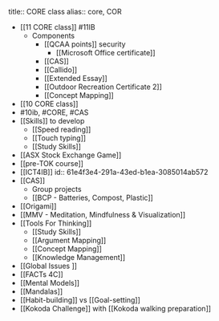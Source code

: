 title:: CORE class
alias:: core, COR

- [[11 CORE class]] #11IB
	- Components
		- [[QCAA points]] security
			- [[Microsoft Office certificate]]
		- [[CAS]]
		- [[Callido]]
		- [[Extended Essay]]
		- [[Outdoor Recreation Certificate 2]]
		- [[Concept Mapping]]
- [[10 CORE class]]
- #10ib, #CORE, #CAS
- [[Skills]] to develop
	- [[Speed reading]]
	- [[Touch typing]]
	- [[Study Skills]]
- [[ASX Stock Exchange Game]]
- [[pre-TOK course]]
- [[ICT4IB]]
  id:: 61e4f3e4-291a-43ed-b1ea-3085014ab572
- [[CAS]]
	- Group projects
	- [[BCP - Batteries, Compost, Plastic]]
- [[Origami]]
- [[MMV - Meditation, Mindfulness & Visualization]]
- [[Tools For Thinking]]
	- [[Study Skills]]
	- [[Argument Mapping]]
	- [[Concept Mapping]]
	- [[Knowledge Management]]
- [[Global Issues ]]
- [[FACTs 4C]]
- [[Mental Models]]
- [[Mandalas]]
- [[Habit-building]] vs [[Goal-setting]]
- [[Kokoda Challenge]] with [[Kokoda walking preparation]]